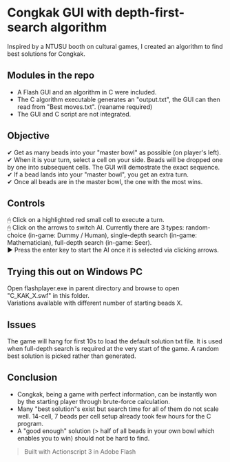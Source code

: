 # Congkak GUI with depth-first-search algorithm

Inspired by a NTUSU booth on cultural games, I created an algorithm to find best solutions for Congkak.

## Modules in the repo

- A Flash GUI and an algorithm in C were included. 
- The C algorithm executable generates an "output.txt", the GUI can then read from "Best moves.txt". (reaname required)
- The GUI and C script are not integrated.

## Objective

✔ Get as many beads into your "master bowl" as possible (on player's left).  
✔ When it is your turn, select a cell on your side. Beads will be dropped one by one into subsequent cells. The GUI will demostrate the exact sequence.  
✔ If a bead lands into your "master bowl", you get an extra turn.  
✔ Once all beads are in the master bowl, the one with the most wins.  

## Controls

🖱 Click on a highlighted red small cell to execute a turn.  
🖱 Click on the arrows to switch AI. Currently there are 3 types: random-choice (in-game: Dummy / Human), single-depth search (in-game: Mathematician), full-depth search (in-game: Seer).  
▶ Press the enter key to start the AI once it is selected via clicking arrows.  

## Trying this out on Windows PC

Open flashplayer.exe in parent directory and browse to open "C_KAK_X.swf" in this folder.  
Variations available with different number of starting beads X.

## Issues

The game will hang for first 10s to load the default solution txt file. It is used when full-depth search is required at the very start of the game. A random best solution is picked rather than generated.

## Conclusion
- Congkak, being a game with perfect information, can be instantly won by the starting player through brute-force calculation.
- Many "best solution"s exist but search time for all of them do not scale well. 14-cell, 7 beads per cell setup already took few hours for the C program.
- A "good enough" solution (> half of all beads in your own bowl which enables you to win) should not be hard to find.

> Built with Actionscript 3 in Adobe Flash